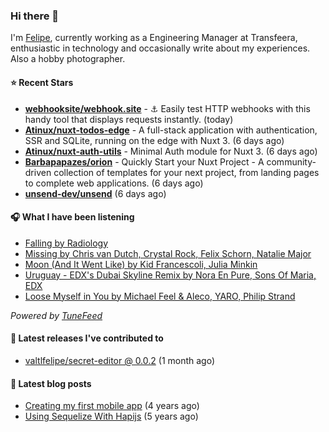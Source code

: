 ### Hi there 👋

I'm [Felipe](https://felipevm.com), currently working as a Engineering Manager at Transfeera, enthusiastic in technology and occasionally write about my experiences. Also a hobby photographer.

#### ⭐ Recent Stars
- **[webhooksite/webhook.site](https://github.com/webhooksite/webhook.site)** - ⚓️ Easily test HTTP webhooks with this handy tool that displays requests instantly. (today)
- **[Atinux/nuxt-todos-edge](https://github.com/Atinux/nuxt-todos-edge)** - A full-stack application with authentication, SSR and SQLite, running on the edge with Nuxt 3. (6 days ago)
- **[Atinux/nuxt-auth-utils](https://github.com/Atinux/nuxt-auth-utils)** - Minimal Auth module for Nuxt 3. (6 days ago)
- **[Barbapapazes/orion](https://github.com/Barbapapazes/orion)** - Quickly Start your Nuxt Project - A community-driven collection of templates for your next project, from landing pages to complete web applications. (6 days ago)
- **[unsend-dev/unsend](https://github.com/unsend-dev/unsend)** (6 days ago)

#### 🎧 What I have been listening
- [Falling by Radiology](https://open.spotify.com/track/1iCTFn6UH7FKh0BgQZ2414)
- [Missing by Chris van Dutch, Crystal Rock, Felix Schorn, Natalie Major](https://open.spotify.com/track/4wlWLYAsj9UhvekTtRFVO8)
- [Moon (And It Went Like) by Kid Francescoli, Julia Minkin](https://open.spotify.com/track/20HCH8XT2EK1QYe1loAJ8E)
- [Uruguay - EDX&#39;s Dubai Skyline Remix by Nora En Pure, Sons Of Maria, EDX](https://open.spotify.com/track/5ooAWPi7WpbPN9ZfY7WBSY)
- [Loose Myself in You by Michael Feel &amp; Aleco, YARO, Philip Strand](https://open.spotify.com/track/3XIQoPiBl4KG6vlY2R7Bmt)

_Powered by [TuneFeed](https://tunefeed.app?ref=valtlfelipe-gh-profile)_ 

#### 🚀 Latest releases I've contributed to


- [valtlfelipe/secret-editor @ 0.0.2](https://github.com/valtlfelipe/secret-editor/releases/tag/0.0.2) (1 month ago)

#### 📄 Latest blog posts
- [Creating my first mobile app](https://felipevm.com/posts/creating-my-first-mobile-app/) (4 years ago)
- [Using Sequelize With Hapijs](https://felipevm.com/posts/using-sequelize-with-hapijs/) (5 years ago)
